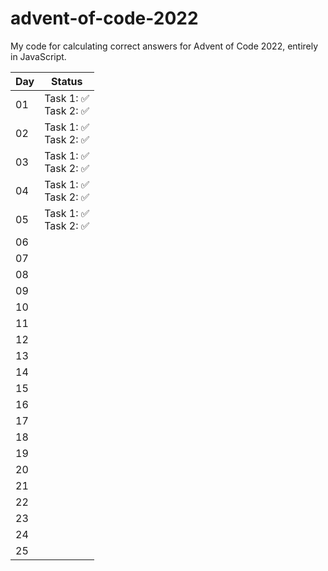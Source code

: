 # advent-of-code-2022

My code for calculating correct answers for Advent of Code 2022, entirely in JavaScript.

| Day | Status |
|-|-|
|01|Task 1:&nbsp;✅<br>Task 2:&nbsp;✅|
|02|Task 1:&nbsp;✅<br>Task 2:&nbsp;✅|
|03|Task 1:&nbsp;✅<br>Task 2:&nbsp;✅|
|04|Task 1:&nbsp;✅<br>Task 2:&nbsp;✅|
|05|Task 1:&nbsp;✅<br>Task 2:&nbsp;✅|
|06||
|07||
|08||
|09||
|10||
|11||
|12||
|13||
|14||
|15||
|16||
|17||
|18||
|19||
|20||
|21||
|22||
|23||
|24||
|25||
